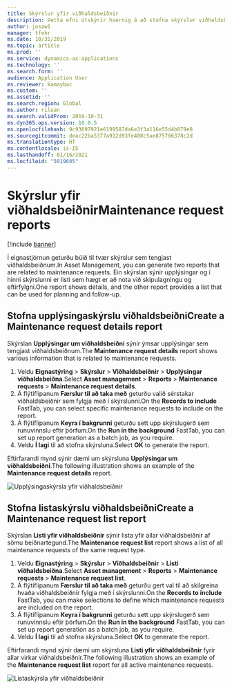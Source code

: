 ```yaml
---
title: Skýrslur yfir viðhaldsbeiðnir
description: Þetta efni útskýrir hvernig á að stofna skýrslur viðhaldsbeiðna í eignastjórnun.
author: josaw1
manager: tfehr
ms.date: 10/31/2019
ms.topic: article
ms.prod: ''
ms.service: dynamics-ax-applications
ms.technology: ''
ms.search.form: ''
audience: Application User
ms.reviewer: kamaybac
ms.custom: ''
ms.assetid: ''
ms.search.region: Global
ms.author: riluan
ms.search.validFrom: 2019-10-31
ms.dyn365.ops.version: 10.0.5
ms.openlocfilehash: 9c93697921e6199587da6e3f3a116e55d4b079e8
ms.sourcegitcommit: deac22ba5377a912d93fe408c5ae875706378c2d
ms.translationtype: HT
ms.contentlocale: is-IS
ms.lasthandoff: 01/16/2021
ms.locfileid: "5019605"
---
```

# <a name="maintenance-request-reports"></a><span data-ttu-id="35629-103">Skýrslur yfir viðhaldsbeiðnir</span><span class="sxs-lookup"><span data-stu-id="35629-103">Maintenance request reports</span></span>

[!include [banner](../../includes/banner.md)]

 

<span data-ttu-id="35629-104">Í eignastjórnun geturðu búið til tvær skýrslur sem tengjast viðhaldsbeiðnum.</span><span class="sxs-lookup"><span data-stu-id="35629-104">In Asset Management, you can generate two reports that are related to maintenance requests.</span></span> <span data-ttu-id="35629-105">Ein skýrslan sýnir upplýsingar og í hinni skýrslunni er listi sem hægt er að nota við skipulagningu og eftirfylgni.</span><span class="sxs-lookup"><span data-stu-id="35629-105">One report shows details, and the other report provides a list that can be used for planning and follow-up.</span></span>

## <a name="create-a-maintenance-request-details-report"></a><span data-ttu-id="35629-106">Stofna upplýsingaskýrslu viðhaldsbeiðni</span><span class="sxs-lookup"><span data-stu-id="35629-106">Create a Maintenance request details report</span></span>

<span data-ttu-id="35629-107">Skýrslan **Upplýsingar um viðhaldsbeiðni** sýnir ýmsar upplýsingar sem tengjast viðhaldsbeiðnum.</span><span class="sxs-lookup"><span data-stu-id="35629-107">The **Maintenance request details** report shows various information that is related to maintenance requests.</span></span>

1. <span data-ttu-id="35629-108">Veldu **Eignastýring** \> **Skýrslur** \> **Viðhaldsbeiðnir** \> **Upplýsingar viðhaldsbeiðna**.</span><span class="sxs-lookup"><span data-stu-id="35629-108">Select **Asset management** \> **Reports** \> **Maintenance requests** \> **Maintenance request details**.</span></span>
2. <span data-ttu-id="35629-109">Á flýtiflipanum **Færslur til að taka með** geturðu valið sérstakar viðhaldsbeiðnir sem fylgja með í skýrslunni.</span><span class="sxs-lookup"><span data-stu-id="35629-109">On the **Records to include** FastTab, you can select specific maintenance requests to include on the report.</span></span>
3. <span data-ttu-id="35629-110">Á flýtiflipanum **Keyra í bakgrunni** geturðu sett upp skýrslugerð sem runuvinnslu eftir þörfum.</span><span class="sxs-lookup"><span data-stu-id="35629-110">On the **Run in the background** FastTab, you can set up report generation as a batch job, as you require.</span></span>
4. <span data-ttu-id="35629-111">Veldu **Í lagi** til að stofna skýrsluna.</span><span class="sxs-lookup"><span data-stu-id="35629-111">Select **OK** to generate the report.</span></span>

<span data-ttu-id="35629-112">Eftirfarandi mynd sýnir dæmi um skýrsluna **Upplýsingar um viðhaldsbeiðni**.</span><span class="sxs-lookup"><span data-stu-id="35629-112">The following illustration shows an example of the **Maintenance request details** report.</span></span>

![Upplýsingaskýrsla yfir viðhaldsbeiðnir](media/09-manage-maintenance-requests.png)

## <a name="create-a-maintenance-request-list-report"></a><span data-ttu-id="35629-114">Stofna listaskýrslu viðhaldsbeiðni</span><span class="sxs-lookup"><span data-stu-id="35629-114">Create a Maintenance request list report</span></span>

<span data-ttu-id="35629-115">Skýrslan **Listi yfir viðhaldsbeiðnir** sýnir lista yfir allar viðhaldsbeiðnir af sömu beiðnartegund.</span><span class="sxs-lookup"><span data-stu-id="35629-115">The **Maintenance request list** report shows a list of all maintenance requests of the same request type.</span></span>

1. <span data-ttu-id="35629-116">Veldu **Eignastýring** \> **Skýrslur** \> **Viðhaldsbeiðnir** \> **Listi viðhaldsbeiðna**.</span><span class="sxs-lookup"><span data-stu-id="35629-116">Select **Asset management** \> **Reports** \> **Maintenance requests** \> **Maintenance request list**.</span></span>
2. <span data-ttu-id="35629-117">Á flýtiflipanum **Færslur til að taka með** geturðu gert val til að skilgreina hvaða viðhaldsbeiðnir fylgja með í skýrslunni.</span><span class="sxs-lookup"><span data-stu-id="35629-117">On the **Records to include** FastTab, you can make selections to define which maintenance requests are included on the report.</span></span>
3. <span data-ttu-id="35629-118">Á flýtiflipanum **Keyra í bakgrunni** geturðu sett upp skýrslugerð sem runuvinnslu eftir þörfum.</span><span class="sxs-lookup"><span data-stu-id="35629-118">On the **Run in the background** FastTab, you can set up report generation as a batch job, as you require.</span></span>
4. <span data-ttu-id="35629-119">Veldu **Í lagi** til að stofna skýrsluna.</span><span class="sxs-lookup"><span data-stu-id="35629-119">Select **OK** to generate the report.</span></span>

<span data-ttu-id="35629-120">Eftirfarandi mynd sýnir dæmi um skýrsluna **Listi yfir viðhaldsbeiðnir** fyrir allar virkar viðhaldsbeiðnir.</span><span class="sxs-lookup"><span data-stu-id="35629-120">The following illustration shows an example of the **Maintenance request list** report for all active maintenance requests.</span></span>

![Listaskýrsla yfir viðhaldsbeiðnir](media/10-manage-maintenance-requests.png)
